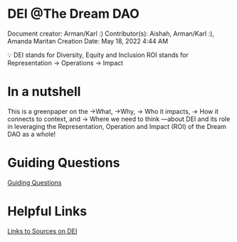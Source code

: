 # DEI @The Dream DAO

Document creator: Arman/Karl :)
Contributor(s): Aishah, Arman/Karl :), Amanda Maritan
Creation Date: May 18, 2022 4:44 AM

<aside>
💡 DEI stands for Diversity, Equity and Inclusion
ROI stands for Representation → Operations → Impact

</aside>

# In a nutshell

This is a greenpaper on the 
→What, 
→Why, 
→ Who it impacts, 
→ How it connects to context, and 
→ Where we need to think 
—about DEI and its role in leveraging the Representation, Operation and Impact (ROI) of the Dream DAO as a whole!

# Guiding Questions

[Guiding Questions](DEI%20@The%20Dream%20DAO%20aefabaf28ddc426aa90245c213dfe629/Guiding%20Questions%20d873e3e813504b06b11b80812e9d5a87.csv)

# Helpful Links

[Links to Sources on DEI](DEI%20@The%20Dream%20DAO%20aefabaf28ddc426aa90245c213dfe629/Links%20to%20Sources%20on%20DEI%2070ad65ca22c7453a8e2da1387281177a.csv)